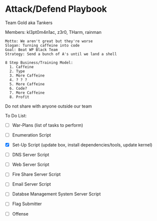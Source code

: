 # Attack/Defend Playbook

Team Gold aka Tankers

Members: kl3pt0m4n1ac, z3r0, THarm, rainman

    Motto: We aren't great but they're worse
    Slogan: Turning caffeine into code
    Goal: Beat WP Black Team
    Strategy: Send a bunch of A's until we land a shell
    
    8 Step Business/Training Model:
      1. Caffeine
      2. Type
      3. More Caffeine
      4. ? ? ?
      5. More Caffeine
      6. Code?
      7. More Caffeine
      8. Profit

Do not share with anyone outside our team

To Do List:

- [ ] War-Plans (list of tasks to perform)

- [ ] Enumeration Script

- [x] Set-Up Script (update box, install dependencies/tools, update kernel)

- [ ] DNS Server Script

- [ ] Web Server Script

- [ ] Fire Share Server Script

- [ ] Email Server Script

- [ ] Databse Management System Server Script

- [ ] Flag Submitter

- [ ] Offense 
